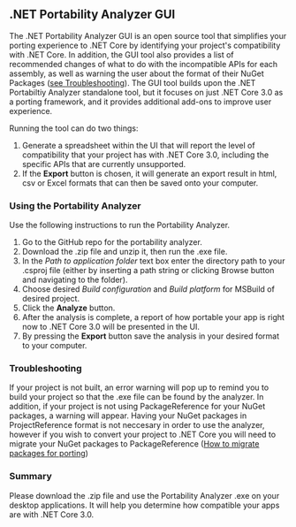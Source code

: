 ## .NET Portability Analyzer GUI


The .NET Portability Analyzer GUI is an open source tool that simplifies your porting experience to .NET Core by identifying your project's compatibility with .NET Core. In addition, the GUI tool also provides a list of recommended changes of what to do with the incompatible APIs for each assembly, as well as warning the user about the format of their NuGet Packages ([see Troubleshooting](#Troubleshooting)). The GUI tool builds upon the .NET Portabiltiy Analyzer standalone tool, but it focuses on just .NET Core 3.0 as a porting framework, and it provides additional add-ons to improve user experience. 



Running the tool can do two things: 


1.	Generate a spreadsheet within the UI that will report the level of compatibility that your project has with .NET Core 3.0, including the specific APIs that are currently unsupported.
2.	If the **Export** button is chosen, it will generate an export result in html, csv or Excel formats that can then be saved onto your computer. 



### Using the Portability Analyzer

Use the following instructions to run the Portability Analyzer.
1.	Go to the GitHub repo for the portability analyzer.
2.	Download the .zip file and unzip it, then run the .exe file.
3.	In the *Path to application folder* text box enter the directory path to your .csproj file (either by inserting a path string or clicking Browse button and navigating to the folder).
4.	Choose desired *Build configuration* and *Build platform* for MSBuild of desired project.
5.	Click the **Analyze** button.
6.	After the analysis is complete, a report of how portable your app is right now to .NET Core 3.0 will be presented in the UI.
7.	By pressing the **Export** button save the analysis in your desired format to your computer.


### Troubleshooting

If your project is not built, an error warning will pop up to remind you to build your project so that the .exe file can be found by the analyzer. In addition, if your project is not using PackageReference for your NuGet packages, a warning will appear. Having your NuGet packages in ProjectReference format is not neccesary in order to use the analyzer, however if you wish to convert your project to .NET Core you will need to migrate your NuGet packages to PackageReference ([How to migrate packages for porting](https://docs.microsoft.com/en-us/nuget/reference/migrate-packages-config-to-package-reference))



### Summary

Please download the .zip file and use the Portability Analyzer .exe on your desktop applications. It will help you determine how compatible your apps are with .NET Core 3.0.
